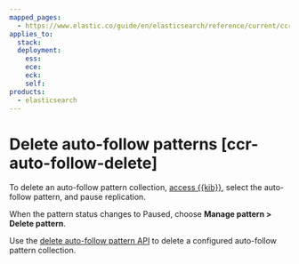 ```yaml
---
mapped_pages:
  - https://www.elastic.co/guide/en/elasticsearch/reference/current/ccr-auto-follow-delete.html
applies_to:
  stack:
  deployment:
    ess:
    ece:
    eck:
    self:
products:
  - elasticsearch
---
```


# Delete auto-follow patterns [ccr-auto-follow-delete]

To delete an auto-follow pattern collection, [access {{kib}}](manage-auto-follow-patterns.md#ccr-access-ccr-auto-follow), select the auto-follow pattern, and pause replication.

When the pattern status changes to Paused, choose **Manage pattern > Delete pattern**.

Use the [delete auto-follow pattern API](https://www.elastic.co/docs/api/doc/elasticsearch/operation/operation-ccr-delete-auto-follow-pattern) to delete a configured auto-follow pattern collection.

